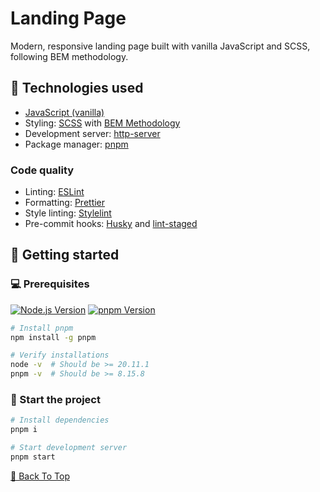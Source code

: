 # Landing Page

Modern, responsive landing page built with vanilla JavaScript and SCSS, following BEM methodology.

## 🔧 Technologies used
- [JavaScript (vanilla)](https://developer.mozilla.org/en-US/docs/Web/JavaScript)
- Styling: [SCSS](https://sass-lang.com/) with [BEM Methodology](https://getbem.com/)
- Development server: [http-server](https://github.com/http-party/http-server)
- Package manager: [pnpm](https://pnpm.io/)

### Code quality
- Linting: [ESLint](https://eslint.org/)
- Formatting: [Prettier](https://prettier.io/)
- Style linting: [Stylelint](https://stylelint.io/)
- Pre-commit hooks: [Husky](https://typicode.github.io/husky/) and [lint-staged](https://github.com/okonet/lint-staged/)

## 🚀 Getting started

### 💻 Prerequisites

[![Node.js Version](https://img.shields.io/badge/node-v20.11.1-339933?logo=nodedotjs)](https://nodejs.org/)
[![pnpm Version](https://img.shields.io/badge/pnpm-v8.15.8-F69220?logo=pnpm)](https://www.npmjs.com/package/pnpm/v/8.15.8)

```bash
# Install pnpm
npm install -g pnpm

# Verify installations
node -v  # Should be >= 20.11.1
pnpm -v  # Should be >= 8.15.8

```

### 🎈 Start the project

```bash
# Install dependencies
pnpm i

# Start development server
pnpm start

```

[🔼 Back To Top](#top)